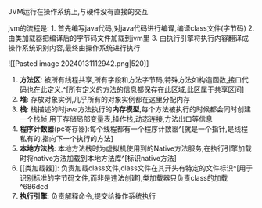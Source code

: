 JVM运行在操作系统上,与硬件没有直接的交互

jvm的流程是: 
	1. 首先编写java代码,对java代码进行编译,编译class文件(字节码)
	2. 由类加载器把编译后的字节码文件加载到jvm里
	3. 由执行引擎将执行内容翻译成操作系统识别内容,最终由操作系统进行执行

![[Pasted image 20240131112942.png|520]]

1. **方法区**: 被所有线程共享,所有字段和方法字节码,特殊方法如构造函数,接口代码也在此定义.^[所有定义的方法的信息都保存在此区域,此区属于共享区间]
2. **堆**: 存放对象实例,几乎所有的对象实例都在这里分配内存
3. **栈**: 栈描述的时java方法执行的**内存模型**,每个方法被执行的时候都会同时创建一个栈帧,用于存储局部变量表,操作栈,动态连接,方法出口等信息
4. **程序计数器**(pc寄存器):每个线程都有一个程序计数器^[就是一个指针,是线程私有的,指向下一个执行的方法]
5. **本地方法栈**: 本地方法栈时为虚拟机使用到的Native方法服务,在执行引擎加载时将native方法加载到本地方法库^[标识native方法]
6. [[类加载器]]: 负责加载class文件,class文件在其开头有特定的文件标识^[用于识别标准的字节码文件,而非是违法创建],类加载器只负责class的加载 ^686dcd
7. **执行引擎**: 负责解释命令,提交给操作系统执行
